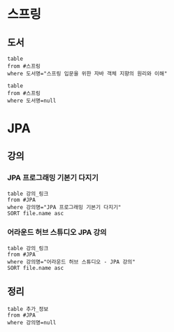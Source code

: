 # 스프링
## 도서


```dataview
table
from #스프링 
where 도서명="스프링 입문을 위한 자바 객체 지향의 원리와 이해"
```

```dataview
table
from #스프링 
where 도서명=null
```
# JPA
## 강의
### JPA 프로그래밍 기본기 다지기
```dataview
table 강의_링크
from #JPA 
where 강의명="JPA 프로그래밍 기본기 다지기"
SORT file.name asc
```
### 어라운드 허브 스튜디오 JPA 강의
```dataview
table 강의_링크
from #JPA 
where 강의명="어라운드 허브 스튜디오 - JPA 강의"
SORT file.name asc
```

## 정리

```dataview
table 추가_정보
from #JPA 
where 강의명=null
```

